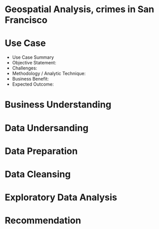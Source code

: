 # **Geospatial Analysis, crimes in San Francisco**

# Use Case

- Use Case Summary
- Objective Statement:
- Challenges:
- Methodology / Analytic Technique:
- Business Benefit:
- Expected Outcome:

# Business Understanding

# Data Undersanding

# Data Preparation

# Data Cleansing

# Exploratory Data Analysis

# Recommendation

